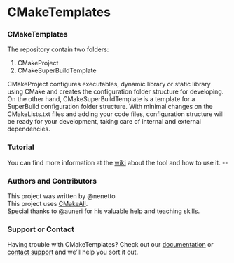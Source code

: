 # CMakeTemplates

### CMakeTemplates

The repository contain two folders:

1. CMakeProject
2. CMakeSuperBuildTemplate

CMakeProject configures executables, dynamic library or static library using CMake and creates the configuration folder structure for developing. On the other hand, CMakeSuperBuildTemplate is a template for a SuperBuild configuration folder structure. With minimal changes on the CMakeLists.txt files and adding your code files, configuration structure will be ready for your development, taking care of internal and external dependencies.

### Tutorial

You can find more information at the [wiki](https://github.com/nenetto/CMakeTemplates/wiki) about the tool and how to use it. --

### Authors and Contributors

This project was written by @nenetto  
This project uses [CMakeAll](https://github.com/auneri/CMakeAll).  
Special thanks to @auneri for his valuable help and teaching skills.

### Support or Contact

Having trouble with CMakeTemplates? Check out our [documentation](https://github.com/nenetto/CMakeTemplates/wiki) or [contact support](https://github.com/nenetto) and we’ll help you sort it out.


